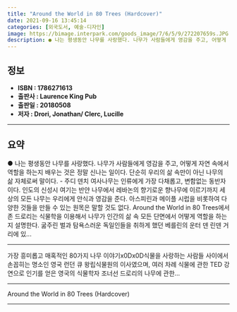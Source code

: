 ```yaml
---
title: "Around the World in 80 Trees (Hardcover)"
date: 2021-09-16 13:45:14
categories: [외국도서, 예술-디자인]
image: https://bimage.interpark.com/goods_image/7/6/5/9/272207659s.JPG
description: ● 나는 평생동안 나무를 사랑했다. 나무가 사람들에게 영감을 주고, 어떻게 자연 속에서 역할을 하는지 배우는 것은 정말 신나는 일이다. 단순히 우리의 삶 속만이 아닌 나무의 삶 자체로써 말이다. - 주디 덴치 여사나무는 인류에게 가장 다채롭고, 변함없는 동반자이다. 인도의 신성시 여
---
```


## **정보**

- **ISBN : 1786271613**
- **출판사 : Laurence King Pub**
- **출판일 : 20180508**
- **저자 : Drori, Jonathan/ Clerc, Lucille**

------



## **요약**

●  나는 평생동안 나무를 사랑했다. 나무가 사람들에게 영감을 주고, 어떻게 자연 속에서 역할을 하는지 배우는 것은 정말 신나는 일이다. 단순히 우리의 삶 속만이 아닌 나무의 삶 자체로써 말이다.  - 주디 덴치 여사나무는 인류에게 가장 다채롭고, 변함없는 동반자이다. 인도의 신성시 여기는 반얀 나무에서 레바논의 향기로운 향나무에 이르기까지 세상의 모든 나무는 우리에게 안식과 영감을 준다. 아스피린과 메이플 시럽을 비롯하여 다양한 것들을 만들 수 있는 원목은 말할 것도 없다. Around the World in 80 Trees에서 존 드로리는 식물학을 이용해서 나무가 인간의 삶 속 모든 단면에서 어떻게 역할을 하는지 설명한다. 굶주린 벌과 탐욕스러운 독일인들을 취하게 했던 베를린의 운터 덴 린덴 거리에 있...

------

가장 흥미롭고 매혹적인 80가지 나무 이야기x0Dx0D식물을 사랑하는 사람들 사이에서 손꼽히는 명소인 영국 런던 큐 왕립식물원의 이사였으며, 여러 차례 식물에 관한 TED 강연으로 인기를 얻은 영국의 식물학자 조너선 드로리의 나무에 관한... 

------


Around the World in 80 Trees (Hardcover) 

------


